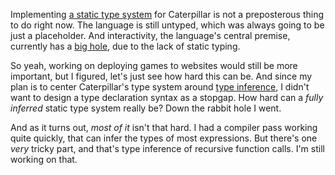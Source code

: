 Implementing [a static type system](/daily/2024-11-08) for Caterpillar is not a
preposterous thing to do right now. The language is still untyped, which was
always going to be just a placeholder. And interactivity, the language's central
premise, currently has a
[big hole](https://github.com/hannobraun/crosscut/issues/58), due to the lack
of static typing.

So yeah, working on deploying games to websites would still be more important,
but I figured, let's just see how hard this can be. And since my plan is to
center Caterpillar's type system around [type inference](/daily/2024-07-29), I
didn't want to design a type declaration syntax as a stopgap. How hard can a
_fully inferred_ static type system really be? Down the rabbit hole I went.

And as it turns out, _most of it_ isn't that hard. I had a compiler pass working
quite quickly, that can infer the types of most expressions. But there's one
_very_ tricky part, and that's type inference of recursive function calls. I'm
still working on that.
